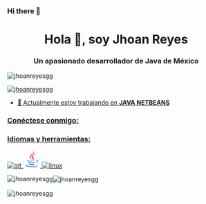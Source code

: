 ### Hi there 👋

<!--
**JhoanReyesgg/jhoanreyesgg** is a ✨ _special_ ✨ repository because its `README.md` (this file) appears on your GitHub profile.

Here are some ideas to get you started:

- 🔭 I’m currently working on ...
- 🌱 I’m currently learning ...
- 👯 I’m looking to collaborate on ...
- 🤔 I’m looking for help with ...
- 💬 Ask me about ...
- 📫 How to reach me: ...
- 😄 Pronouns: ...
- ⚡ Fun fact: ...
-->
<h1 align="center">Hola 👋, soy Jhoan Reyes</h1>
<h3 align="center">Un apasionado desarrollador de Java de México</h3>

<p align="left"> <img src= "https://komarev.com/ghpvc/?username=jhoanreyesgg&label=Profile%20views&color=0e75b6&style=flat" alt="jhoanreyesgg" /> </p>

<p align="left"> <a href="https: //github.com/ryo-ma/github-profile-trofeo"><img src="https://github-perfil-trofeo.vercel.app/?username=jhoanreyesgg" alt="jhoanreyesgg" /></ a> </p>

- 🔭 Actualmente estoy trabajando en **JAVA NETBEANS**

<h3 align="left">Conéctese conmigo:</h3>
<p align="left">
</p>

<h3 align="left">Idiomas y herramientas:</h3>
<p align="left"> <a href="https://git-scm.com/" target="_blank" rel="noreferrer"> <img src="https://www.vectorlogo.zone/ logos/git-scm/git-scm-icon.svg" alt="git" width="40" height="40"/> </a> <a href="https://www.java.com" target="_blank" rel="noreferrer"> <img src="https://raw.githubusercontent.com/devicons/devicon/master/icons/java/java-original.svg" alt="java" width=" 40" height="40"/> </a> <a href="https://www.linux.org/" target="_blank" rel="noreferrer"> <img src="https://raw .githubusercontent.com/devicons/devicon/master/icons/linux/linux-original.svg" alt="linux" ancho="40" altura="40"/> </a> </p>

<p><img align="left" src="https://github-readme-stats.vercel.app/api/top-langs?username=jhoanreyesgg&show_icons=true&locale=en&layout=compact" alt="jhoanreyesgg" /> </p>

<p> <img align="center" src="https://github-readme-stats.vercel.app/api?username=jhoanreyesgg&show_icons=true&locale=en" alt="jhoanreyesgg" /> </p>

<p><img align="center" src="https://github-readme-streak-stats.herokuapp.com/?user=jhoanreyesgg&" alt="jhoanreyesgg" /></p>

